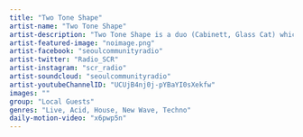 ```yaml
---
title: "Two Tone Shape"	
artist-name: "Two Tone Shape"	
artist-description: "Two Tone Shape is a duo (Cabinett, Glass Cat) which influenced by Old School House, Rave, Acid, New Wave musics. With a continuously changing grooves from drum machine and a improvisatory synth play, the synergy between these two artists will come up to audiences as a new experience. They started the career at December, 2017 at 무대륙 WATMM, and they continue to perform their live set at various venues including House of Vans."
artist-featured-image: "noimage.png"	
artist-facebook: "seoulcommunityradio"	
artist-twitter: "Radio_SCR"	
artist-instagram: "scr_radio"	
artist-soundcloud: "seoulcommunityradio"	
artist-youtubeChannelID: "UCUjB4nj0j-pYBaYI0sXekfw"	
images: ""	
group: "Local Guests"	
genres: "Live, Acid, House, New Wave, Techno"	
daily-motion-video: "x6pwp5n"		
---
```


